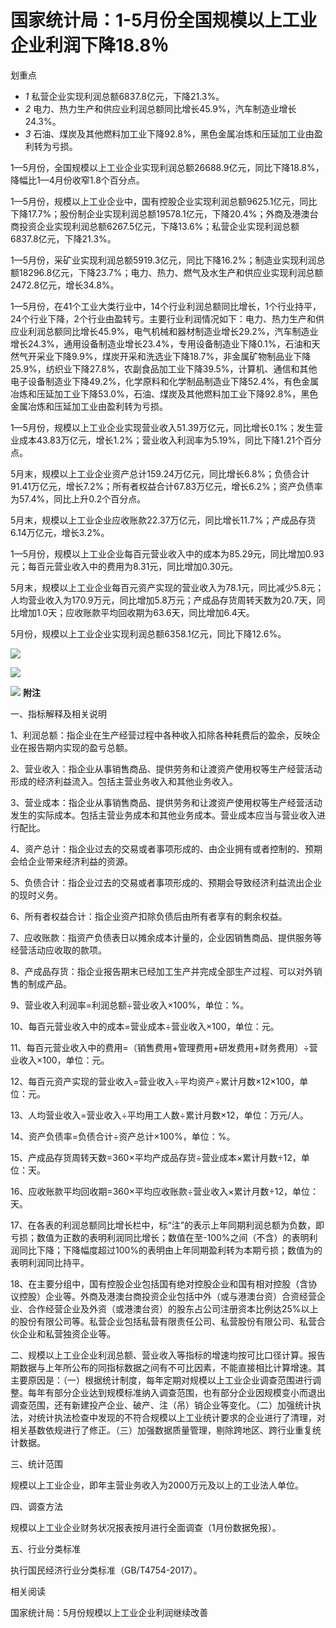 

# 国家统计局：1-5月份全国规模以上工业企业利润下降18.8％

划重点

  * _1_ 私营企业实现利润总额6837.8亿元，下降21.3%。
  * _2_ 电力、热力生产和供应业利润总额同比增长45.9%，汽车制造业增长24.3%。
  * _3_ 石油、煤炭及其他燃料加工业下降92.8%，黑色金属冶炼和压延加工业由盈利转为亏损。

1—5月份，全国规模以上工业企业实现利润总额26688.9亿元，同比下降18.8%，降幅比1—4月份收窄1.8个百分点。

1—5月份，规模以上工业企业中，国有控股企业实现利润总额9625.1亿元，同比下降17.7%；股份制企业实现利润总额19578.1亿元，下降20.4%；外商及港澳台商投资企业实现利润总额6267.5亿元，下降13.6%；私营企业实现利润总额6837.8亿元，下降21.3%。

1—5月份，采矿业实现利润总额5919.3亿元，同比下降16.2%；制造业实现利润总额18296.8亿元，下降23.7%；电力、热力、燃气及水生产和供应业实现利润总额2472.8亿元，增长34.8%。

1—5月份，在41个工业大类行业中，14个行业利润总额同比增长，1个行业持平，24个行业下降，2个行业由盈转亏。主要行业利润情况如下：电力、热力生产和供应业利润总额同比增长45.9%，电气机械和器材制造业增长29.2%，汽车制造业增长24.3%，通用设备制造业增长23.4%，专用设备制造业下降0.1%，石油和天然气开采业下降9.9%，煤炭开采和洗选业下降18.7%，非金属矿物制品业下降25.9%，纺织业下降27.8%，农副食品加工业下降39.5%，计算机、通信和其他电子设备制造业下降49.2%，化学原料和化学制品制造业下降52.4%，有色金属冶炼和压延加工业下降53.0%，石油、煤炭及其他燃料加工业下降92.8%，黑色金属冶炼和压延加工业由盈利转为亏损。

1—5月份，规模以上工业企业实现营业收入51.39万亿元，同比增长0.1%；发生营业成本43.83万亿元，增长1.2%；营业收入利润率为5.19%，同比下降1.21个百分点。

5月末，规模以上工业企业资产总计159.24万亿元，同比增长6.8%；负债合计91.41万亿元，增长7.2%；所有者权益合计67.83万亿元，增长6.2%；资产负债率为57.4%，同比上升0.2个百分点。

5月末，规模以上工业企业应收账款22.37万亿元，同比增长11.7%；产成品存货6.14万亿元，增长3.2%。

1—5月份，规模以上工业企业每百元营业收入中的成本为85.29元，同比增加0.93元；每百元营业收入中的费用为8.31元，同比增加0.30元。

5月末，规模以上工业企业每百元资产实现的营业收入为78.1元，同比减少5.8元；人均营业收入为170.9万元，同比增加5.8万元；产成品存货周转天数为20.7天，同比增加1.0天；应收账款平均回收期为63.6天，同比增加6.4天。

5月份，规模以上工业企业实现利润总额6358.1亿元，同比下降12.6%。

![](https://inews.gtimg.com/newsapp_bt/0/15809921290/1000)

![](https://inews.gtimg.com/newsapp_bt/0/15809921291/1000)

![](https://inews.gtimg.com/newsapp_bt/0/15809921293/1000)
**附注**

一、指标解释及相关说明

1、利润总额：指企业在生产经营过程中各种收入扣除各种耗费后的盈余，反映企业在报告期内实现的盈亏总额。

2、营业收入：指企业从事销售商品、提供劳务和让渡资产使用权等生产经营活动形成的经济利益流入。包括主营业务收入和其他业务收入。

3、营业成本：指企业从事销售商品、提供劳务和让渡资产使用权等生产经营活动发生的实际成本。包括主营业务成本和其他业务成本。营业成本应当与营业收入进行配比。

4、资产总计：指企业过去的交易或者事项形成的、由企业拥有或者控制的、预期会给企业带来经济利益的资源。

5、负债合计：指企业过去的交易或者事项形成的、预期会导致经济利益流出企业的现时义务。

6、所有者权益合计：指企业资产扣除负债后由所有者享有的剩余权益。

7、应收账款：指资产负债表日以摊余成本计量的，企业因销售商品、提供服务等经营活动应收取的款项。

8、产成品存货：指企业报告期末已经加工生产并完成全部生产过程、可以对外销售的制成产品。

9、营业收入利润率=利润总额÷营业收入×100%，单位：%。

10、每百元营业收入中的成本=营业成本÷营业收入×100，单位：元。

11、每百元营业收入中的费用=（销售费用+管理费用+研发费用+财务费用）÷营业收入×100，单位：元。

12、每百元资产实现的营业收入=营业收入÷平均资产÷累计月数×12×100，单位：元。

13、人均营业收入=营业收入÷平均用工人数÷累计月数×12，单位：万元/人。

14、资产负债率=负债合计÷资产总计×100%，单位：%。

15、产成品存货周转天数=360×平均产成品存货÷营业成本×累计月数÷12，单位：天。

16、应收账款平均回收期=360×平均应收账款÷营业收入×累计月数÷12，单位：天。

17、在各表的利润总额同比增长栏中，标“注”的表示上年同期利润总额为负数，即亏损；数值为正数的表明利润同比增长；数值在至-100%之间（不含）的表明利润同比下降；下降幅度超过100%的表明由上年同期盈利转为本期亏损；数值为的表明利润同比持平。

18、在主要分组中，国有控股企业包括国有绝对控股企业和国有相对控股（含协议控股）企业等。外商及港澳台商投资企业包括中外（或与港澳台资）合资经营企业、合作经营企业及外资（或港澳台资）的股东占公司注册资本比例达25%以上的股份有限公司等。私营企业包括私营有限责任公司、私营股份有限公司、私营合伙企业和私营独资企业等。

二、规模以上工业企业利润总额、营业收入等指标的增速均按可比口径计算。报告期数据与上年所公布的同指标数据之间有不可比因素，不能直接相比计算增速。其主要原因是：（一）根据统计制度，每年定期对规模以上工业企业调查范围进行调整。每年有部分企业达到规模标准纳入调查范围，也有部分企业因规模变小而退出调查范围，还有新建投产企业、破产、注（吊）销企业等变化。（二）加强统计执法，对统计执法检查中发现的不符合规模以上工业统计要求的企业进行了清理，对相关基数依规进行了修正。（三）加强数据质量管理，剔除跨地区、跨行业重复统计数据。

三、统计范围

规模以上工业企业，即年主营业务收入为2000万元及以上的工业法人单位。

四、调查方法

规模以上工业企业财务状况报表按月进行全面调查（1月份数据免报）。

五、行业分类标准

执行国民经济行业分类标准（GB/T4754-2017）。

相关阅读

国家统计局：5月份规模以上工业企业利润继续改善

